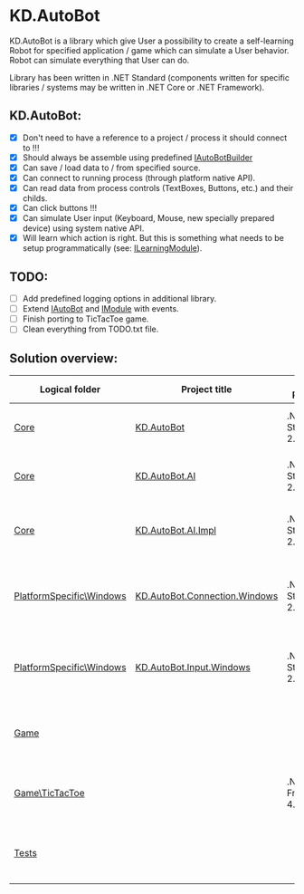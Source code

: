 # KD.AutoBot

KD.AutoBot is a library which give User a possibility to create a self-learning Robot for specified application / game which can simulate a User behavior. Robot can simulate everything that User can do.

Library has been written in .NET Standard (components written for specific libraries / systems may be written in .NET Core or .NET Framework).

KD.AutoBot:
---
- [X] Don't need to have a reference to a project / process it should connect to !!!
- [X] Should always be assemble using predefined [IAutoBotBuilder](https://github.com/Sejoslaw/KD.AutoBot/blob/master/KD.AutoBot/IAutoBotBuilder.cs)
- [X] Can save / load data to / from specified source.
- [X] Can connect to running process (through platform native API).
- [X] Can read data from process controls (TextBoxes, Buttons, etc.) and their childs.
- [X] Can click buttons !!!
- [X] Can simulate User input (Keyboard, Mouse, new specially prepared device) using system native API.
- [X] Will learn which action is right. But this is something what needs to be setup programmatically (see: [ILearningModule](https://github.com/Sejoslaw/KD.AutoBot/blob/master/KD.AutoBot/AI/ILearningModule.cs)).

TODO:
---
- [ ] Add predefined logging options in additional library.
- [ ] Extend [IAutoBot](https://github.com/Sejoslaw/KD.AutoBot/blob/master/KD.AutoBot/IAutoBot.cs) and [IModule](https://github.com/Sejoslaw/KD.AutoBot/blob/master/KD.AutoBot/IModule.cs) with events.
- [ ] Finish porting to TicTacToe game.
- [ ] Clean everything from TODO.txt file.

Solution overview:
---
Logical folder | Project title | .NET Platform | Description
---------------|---------------|---------------|-------------
[Core](https://github.com/Sejoslaw/KD.AutoBot/tree/master/Core) | [KD.AutoBot](https://github.com/Sejoslaw/KD.AutoBot/tree/master/KD.AutoBot) | .NET Standard 2.0 | Contains core interfaces with abstract implementation.
[Core](https://github.com/Sejoslaw/KD.AutoBot/tree/master/Core) | [KD.AutoBot.AI](https://github.com/Sejoslaw/KD.AutoBot/tree/master/KD.AutoBot.AI) | .NET Standard 2.0 | Contains abstract layer for Robot learning.
[Core](https://github.com/Sejoslaw/KD.AutoBot/tree/master/Core) | [KD.AutoBot.AI.Impl](https://github.com/Sejoslaw/KD.AutoBot/tree/master/KD.AutoBot.AI.Impl) | .NET Standard 2.0 | [W.I.P.] Contains implementations for Robot learning.
[PlatformSpecific\Windows](https://github.com/Sejoslaw/KD.AutoBot/tree/master/PlatformSpecific/Windows) | [KD.AutoBot.Connection.Windows](https://github.com/Sejoslaw/KD.AutoBot/tree/master/KD.AutoBot.Connection.Windows) | .NET Standard 2.0 | Contains calls to Win32Api related to connecting to Windows processes.
[PlatformSpecific\Windows](https://github.com/Sejoslaw/KD.AutoBot/tree/master/PlatformSpecific/Windows) | [KD.AutoBot.Input.Windows](https://github.com/Sejoslaw/KD.AutoBot/tree/master/KD.AutoBot.Input.Windows) | .NET Standard 2.0 | Contains calls to Win32Api related to sending / simulating User input.
[Game](https://github.com/Sejoslaw/KD.AutoBot/tree/master/Game) | | | Contains various games and KD.AutoBot implementations for them.
[Game\TicTacToe](https://github.com/Sejoslaw/KD.AutoBot/tree/master/Game/TicTacToe) | | .NET Framework 4.6.1 | Contains all projects for TicTacToe game and AutoBot implementation.
[Tests](https://github.com/Sejoslaw/KD.AutoBot/tree/master/Tests) | | | Contains all tests - projects which starts with prefix "Test_".
